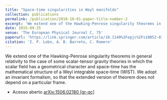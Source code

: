 ```yaml
---
title: "Space-time singularities in Weyl manifolds"
collection: publications
permalink: /publication/2010-10-01-paper-title-number-2
excerpt: 'We extend one of the Hawking-Penrose singularity theorems in general relativity to the case of some scalar-tensor gravity theories in which the scalar field has a geometrical character and space-time has the mathematical structure of a Weyl integrable space-time (WIST). We adopt an invariant formalism, so that the extended version of theorem does not depend on a particular frame.'
date: 2015-09-25
venue: 'The European Physical Journal C, 75'
paperurl: 'https://link.springer.com/article/10.1140%2Fepjc%2Fs10052-015-3671-7'
citation: 'I. P. Lobo, A. B. Barreto, C. Romero'
---
```

We extend one of the Hawking-Penrose singularity theorems in general relativity to the case of some scalar-tensor gravity theories in which the scalar field has a geometrical character and space-time has the mathematical structure of a Weyl integrable space-time (WIST). We adopt an invariant formalism, so that the extended version of theorem does not depend on a particular frame.

* Acesso aberto [arXiv:1506.02180 [gr-qc]](https://arxiv.org/abs/1506.02180)
